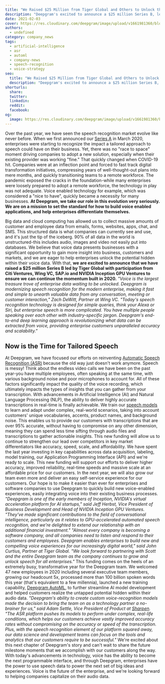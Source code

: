 ```yaml
---
title: "We Raised $25 Million from Tiger Global and Others to Unlock the Power of Voice Data and Fuel the World’s Big Ideas"
description: "Deepgram's excited to announce a $25 million Series B, led by Tiger Global, to ensure we can continue the momentum built in 2020. Learn more."
date: 2021-02-03
cover: https://res.cloudinary.com/deepgram/image/upload/v1661981360/blog/we-raised-25-million/we-raised-25M%402x.png
authors:
  - undefined
category: company_news
tags:
  - artificial-intelligence
  - asr
  - automl
  - company-news
  - speech-recognition
  - voice-strategy
seo:
  title: "We Raised $25 Million from Tiger Global and Others to Unlock the Power of Voice Data and Fuel the World’s Big Ideas"
  description: "Deepgram's excited to announce a $25 million Series B, led by Tiger Global, to ensure we can continue the momentum built in 2020. Learn more."
shorturls:
  share: 
  twitter: 
  linkedin: 
  reddit: 
  facebook: 
og:
  image: https://res.cloudinary.com/deepgram/image/upload/v1661981360/blog/we-raised-25-million/we-raised-25M%402x.png
---
```


Over the past year, we have seen the speech recognition market evolve like never before. When we first announced our [Series A](https://blog.deepgram.com/deepgram-series-a/) in March 2020, enterprises were starting to recognize the impact a tailored approach to speech could have on their business. Yet, there was no "race to space" moment driving companies to adopt a new solution, especially when their existing provider was working "fine." That quickly changed when COVID-19 hit. Companies were at an inflection point and forced to fast track digital transformation initiatives, compressing years of well-thought-out plans into mere months, and quickly transitioning teams to a remote workforce. The pandemic exposed the cracks in the foundation-while many enterprises were loosely prepared to adopt a remote workforce, the technology in play was not adequate. Voice enabled technology for example, which was considered a "nice to have", quickly became a necessity for many businesses. **At Deepgram, we take our role in this evolution very seriously. We are on a mission to set the standard for how to build voice enabled applications, and help enterprises differentiate themselves.** 

<whitepaper whitepaper="latest"></whitepaper>

Big data and cloud computing has allowed us to collect massive amounts of customer and employee data from emails, forms, websites, apps, chat, and SMS. This structured data is what companies can currently see and use, and it's just the tip of the iceberg. 90% of all data in the world is unstructured-this includes audio, images and video not easily put into databases. We believe that voice data presents businesses with a significant opportunity to gain more insight into business, customers and markets, and we are eager to help enterprises unlock the potential hidden within their voice data. With that, **we are excited to announce that we have raised a $25 million Series B led by Tiger Global with participation from Citi Ventures, Wing VC, SAP.io and NVIDIA Inception GPU Ventures to ensure we can continue the momentum built in 2020.** _"Voice is the largest treasure trove of enterprise data waiting to be unlocked. Deepgram is modernizing speech recognition for the modern enterprise, making it fast and simple to unearth valuable data from any conversation, meeting or customer interaction," Zach DeWitt, Partner at Wing VC. "Today's speech recognition technology is designed for simple queries, think your Alexa or Siri, but enterprise speech is more complicated. You have multiple people speaking over each other with industry-specific jargon. Deepgram's end-to-end deep learning approach is revolutionizing what data can be extracted from voice, providing enterprise customers unparalleled accuracy and scalability."_

## Now is the Time for Tailored Speech

At Deepgram, we have focused our efforts on reinventing [Automatic Speech Recognition (ASR)](https://deepgram.com/product/overview/) because the old way just doesn't work anymore. Speech is messy! Think about the endless video calls we have been on the past year-you have multiple employees, often speaking at the same time, with various background noise and poor microphones to account for. All of these factors significantly impact the quality of the voice recording, which ultimately impacts the types of insights that you can gather from your transcription. With advancements in Artificial Intelligence (AI) and Natural Language Processing (NLP), the ability to deliver highly accurate transcriptions in real-time is finally achievable. We train our [speech models](https://deepgram.com/product/train/) to learn and adapt under complex, real-world scenarios, taking into account customers' unique vocabularies, accents, product names, and background noise. This enables us to provide our customers with transcriptions that are over 95% accurate, without having to compromise on any other dimension, meaning they can spend less time sifting through audio files and transcriptions to gather actionable insights. This new funding will allow us to continue to strengthen our lead over competitors in key market differentiators like accuracy, speed, scale, and affordability. We have spent the last year investing in key capabilities across data acquisition, labeling, model training, our Application Programming Interface (API) and we're ready to scale. This new funding will support our efforts to deliver higher accuracy, improved reliability, real-time speeds and massive scale at an affordable price for our customers. In the next year, we will also grow our team even more and deliver an easy self-service experience for our customers. Our hope is to make it easier than ever for enterprises and software companies to use Deepgram to quickly build new voice-enabled experiences, easily integrating voice into their existing business processes. _"Deepgram is one of the early members of Inception, NVIDIA's virtual acceleration platform for AI startups," said Jeff Herbst, Vice President of Business Development and Head of NVIDIA Inception GPU Ventures. "They've made significant contributions to the field of conversational intelligence, particularly as it relates to GPU-accelerated automated speech recognition, and we're delighted to extend our relationship with an additional financial investment."_ _"Almost every company is becoming a software company, and all companies need to listen and respond to their customers and employees. Deepgram enables enterprises to build new and compelling voice experiences for our increasingly digital world," said John Curtius, Partner at Tiger Global. "We look forward to partnering with Scott and the entire Deepgram team as the company continues to grow and unlock speech for all enterprises."_ This funding comes on the heels of an extremely busy, transformative year for the Deepgram team. We welcomed 47 new employees in 2020 including several executive team members, growing our headcount 5x, processed more than 100 billion spoken words this year (that's equivalent to a few millennia), launched a new training capability, [Deepgram AutoML](https://offers.deepgram.com/whats-new-auto-ml-on-demand), to further streamline AI model development and helped customers realize the untapped potential hidden within their audio data. _"Deepgram's ability to create custom voice-recognition models made the decision to bring the team on as a technology partner a no-brainer for us," said Adam Settle, Vice President of Product at [Sharpen](https://offers.deepgram.com/sharpen-case-study). "The ASR platform pushes its models to perform under complex, real-life conditions, which helps our customers achieve vastly improved accuracy rates without compromising on the accuracy or speed of the transcription. Plus, with the speech recognition element of our platform squared away, our data science and development teams can focus on the tools and analytics that our customers require to be successful."_ We're excited about this next chapter of Deepgram's story and can't wait to share the future milestone moments that we accomplish with our customers along the way. With today's advancements in technology, voice has the ability to become the next programmable interface, and through Deepgram, enterprises have the power to use speech data to power the next set of big ideas and experiences. Voice is the future of the enterprise, and we're looking forward to helping companies capitalize on their audio data.
